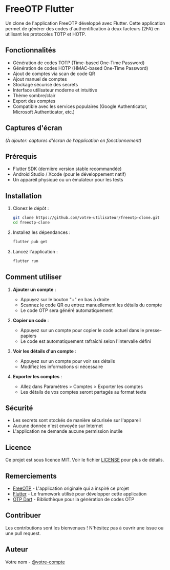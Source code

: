 # FreeOTP Flutter

Un clone de l'application FreeOTP développé avec Flutter. Cette application permet de générer des codes d'authentification à deux facteurs (2FA) en utilisant les protocoles TOTP et HOTP.

## Fonctionnalités

- Génération de codes TOTP (Time-based One-Time Password)
- Génération de codes HOTP (HMAC-based One-Time Password)
- Ajout de comptes via scan de code QR
- Ajout manuel de comptes
- Stockage sécurisé des secrets
- Interface utilisateur moderne et intuitive
- Thème sombre/clair
- Export des comptes
- Compatible avec les services populaires (Google Authenticator, Microsoft Authenticator, etc.)

## Captures d'écran

*(À ajouter: captures d'écran de l'application en fonctionnement)*

## Prérequis

- Flutter SDK (dernière version stable recommandée)
- Android Studio / Xcode (pour le développement natif)
- Un appareil physique ou un émulateur pour les tests

## Installation

1. Clonez le dépôt :
   ```bash
   git clone https://github.com/votre-utilisateur/freeotp-clone.git
   cd freeotp-clone
   ```

2. Installez les dépendances :
   ```bash
   flutter pub get
   ```

3. Lancez l'application :
   ```bash
   flutter run
   ```

## Comment utiliser

1. **Ajouter un compte** :
   - Appuyez sur le bouton "+" en bas à droite
   - Scannez le code QR ou entrez manuellement les détails du compte
   - Le code OTP sera généré automatiquement

2. **Copier un code** :
   - Appuyez sur un compte pour copier le code actuel dans le presse-papiers
   - Le code est automatiquement rafraîchi selon l'intervalle défini

3. **Voir les détails d'un compte** :
   - Appuyez sur un compte pour voir ses détails
   - Modifiez les informations si nécessaire

4. **Exporter les comptes** :
   - Allez dans Paramètres > Comptes > Exporter les comptes
   - Les détails de vos comptes seront partagés au format texte

## Sécurité

- Les secrets sont stockés de manière sécurisée sur l'appareil
- Aucune donnée n'est envoyée sur Internet
- L'application ne demande aucune permission inutile

## Licence

Ce projet est sous licence MIT. Voir le fichier [LICENSE](LICENSE) pour plus de détails.

## Remerciements

- [FreeOTP](https://freeotp.github.io/) - L'application originale qui a inspiré ce projet
- [Flutter](https://flutter.dev/) - Le framework utilisé pour développer cette application
- [OTP Dart](https://pub.dev/packages/otp) - Bibliothèque pour la génération de codes OTP

## Contribuer

Les contributions sont les bienvenues ! N'hésitez pas à ouvrir une issue ou une pull request.

## Auteur

Votre nom - [@votre-compte](https://github.com/votre-utilisateur)
